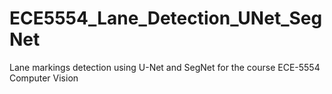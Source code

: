 # ECE5554_Lane_Detection_UNet_SegNet
Lane markings detection using U-Net and SegNet for the course ECE-5554 Computer Vision

